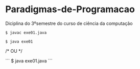 # Paradigmas-de-Programacao
 Diciplina do 3ºsemestre do curso de ciência da computação

```
$ javac exe01.java
```
```
$ java exe01
```
<p>/* OU */</p>
```
$ java exe01.java
```
